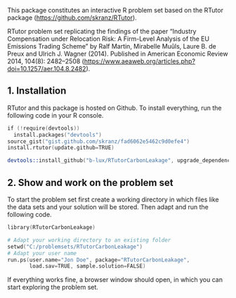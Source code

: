 This package constitutes an interactive R problem set based on the RTutor package (https://github.com/skranz/RTutor). 

RTutor problem set replicating the findings of the paper “Industry Compensation under Relocation Risk: A Firm-Level Analysis of the EU Emissions Trading Scheme” by Ralf Martin, Mirabelle Muûls, Laure B. de Preux and Ulrich J. Wagner (2014). Published in American Economic Review 2014, 104(8): 2482–2508 (https://www.aeaweb.org/articles.php?doi=10.1257/aer.104.8.2482).

## 1. Installation

RTutor and this package is hosted on Github. To install everything, run the following code in your R console.
```s
if (!require(devtools))
  install.packages("devtools")
source_gist("gist.github.com/skranz/fad6062e5462c9d0efe4")
install.rtutor(update.github=TRUE)

devtools::install_github("b-lux/RTutorCarbonLeakage", upgrade_dependencies=FALSE)
```

## 2. Show and work on the problem set
To start the problem set first create a working directory in which files like the data sets and your solution will be stored. Then adapt and run the following code.
```s
library(RTutorCarbonLeakage)

# Adapt your working directory to an existing folder
setwd("C:/problemsets/RTutorCarbonLeakage")
# Adapt your user name
run.ps(user.name="Jon Doe", package="RTutorCarbonLeakage",
       load.sav=TRUE, sample.solution=FALSE)
```
If everything works fine, a browser window should open, in which you can start exploring the problem set.
